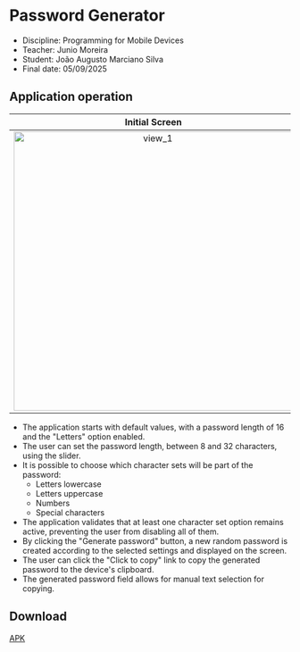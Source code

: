 # Password Generator
- Discipline: Programming for Mobile Devices
- Teacher: Junio Moreira
- Student: João Augusto Marciano Silva
- Final date: 05/09/2025

## Application operation

| Initial Screen | Maximum generated password |
|:---:|:---:|
| <img height="500" alt="view_1" src="https://github.com/user-attachments/assets/00a6e35c-2c2f-4f57-b45d-010b9a00e2de" /> | <img height="500" alt="view_2" src="https://github.com/user-attachments/assets/1e428d92-9cc0-43ce-a883-576f789fdce5" /> |

- The application starts with default values, with a password length of 16 and the "Letters" option enabled.  
- The user can set the password length, between 8 and 32 characters, using the slider.  
- It is possible to choose which character sets will be part of the password:  
  - Letters lowercase  
  - Letters uppercase  
  - Numbers  
  - Special characters  
- The application validates that at least one character set option remains active, preventing the user from disabling all of them.  
- By clicking the "Generate password" button, a new random password is created according to the selected settings and displayed on the screen.  
- The user can click the "Click to copy" link to copy the generated password to the device's clipboard.  
- The generated password field allows for manual text selection for copying.  

## Download

[APK](https://github.com/joaomarcianodev/DM-Atv4/blob/f56d15dc576982f74aba46f1cba17df805394065/GeradorDeSenha-v1.0.apk)
